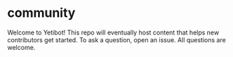 # community

Welcome to Yetibot! This repo will eventually host content that helps new contributors get started. To ask a question, open an issue. All questions are welcome.

